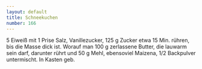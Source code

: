```yaml
---
layout: default
title: Schneekuchen
number: 166
---
```


5 Eiweiß mit 1 Prise Salz, Vanillezucker, 125 g Zucker etwa 15 Min. rühren, bis die Masse dick ist.
Worauf man 100 g zerlassene Butter, die lauwarm sein darf, darunter rührt und 50 g Mehl, ebensoviel Maizena, 1/2 Backpulver untermischt. In Kasten geb.
